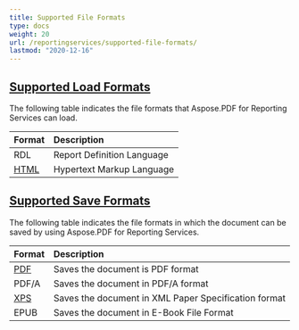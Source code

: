 ```yaml
---
title: Supported File Formats
type: docs
weight: 20
url: /reportingservices/supported-file-formats/
lastmod: "2020-12-16"
---
```


## <ins>**Supported Load Formats**
The following table indicates the file formats that Aspose.PDF for Reporting Services can load.

|**Format**|**Description**|
| :- | :- |
|RDL|Report Definition Language|
|[HTML](https://wiki.fileformat.com/web/html/)|Hypertext Markup Language|
## <ins>**Supported Save Formats**
The following table indicates the file formats in which the document can be saved by using Aspose.PDF for Reporting Services. 

|**Format**|**Description**|
| :- | :- |
|[PDF](https://wiki.fileformat.com/view/pdf/)|Saves the document is PDF format|
|PDF/A |Saves the document in PDF/A format|
|[XPS](https://wiki.fileformat.com/specification/page-description-language/xps/)|Saves the document in XML Paper Specification format|
|EPUB|Saves the document in E-Book File Format|

